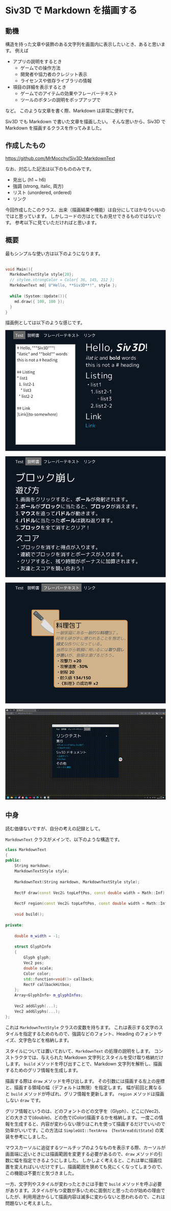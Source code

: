 
# Siv3D で Markdown を描画する

## 動機

構造を持った文章や装飾のある文字列を画面内に表示したいとき、あると思います。
例えば

- アプリの説明をするとき
  - ゲームでの操作方法
  - 開発者や協力者のクレジット表示
  - ライセンスや依存ライブラリの情報
- 項目の詳細を表示するとき
  - ゲームでのアイテムの効果やフレーバーテキスト
  - ツールのボタンの説明をポップアップで

など。
このような文章を書く際、Markdown は非常に便利です。

Siv3D でも Markdown で書いた文章を描画したい。
そんな思いから、Siv3D で Markdown を描画するクラスを作ってみました。

## 作成したもの

https://github.com/MrMocchy/Siv3D-MarkdownText

なお、対応した記法は以下のもののみです。

- 見出し (h1 ~ h6)
- 強調 (strong, italic, 両方)
- リスト (unordered, ordered)
- リンク

今回作成したこのクラス、出来（描画結果や機能）は自分にしてはかなりいいのではと思っています。
しかしコードの方はとてもお見せできるものではないです。
参考以下に見ていただければと思います。

## 概要

最もシンプルな使い方は以下のようになります。

```cpp

void Main(){
  MarkdownTextStyle style{20};
  // stylee.strongColor = Color{ 36, 145, 212 };
  MarkdownText md{ U"Hello, **Siv3D**!", style };
  
  while (System::Update()){
    md.draw({ 100, 100 });
  }
}
```

描画例としては以下のような感じです。

![記法サンプル](MediaForArticle/Grammar.png)

![ゲームの説明サンプル](MediaForArticle/HowToPlay.png)

![ゲームアイテムのフレーバーテキスト風サンプル](MediaForArticle/FlavorText.png)

![リンクのサンプル(gif)](MediaForArticle/Link.gif)

## 中身

読む価値ないですが、自分の考えの記録として。

`MarkdownText` クラスがメインで、以下のような構造です。

```cpp
class MarkdownText
{
public:
	String markdown;
	MarkdownTextStyle style;

	MarkdownText(String markdown, MarkdownTextStyle style);

	RectF draw(const Vec2& topLeftPos, const double width = Math::Inf);

	RectF region(const Vec2& topLeftPos, const double width = Math::Inf);

	void build();

private:

	double m_width = -1;

	struct GlyphInfo
	{
		Glyph glyph;
		Vec2 pos;
		double scale;
		Color color;
		std::function<void()> callback;
		RectF callbackHitbox;
	};
	Array<GlyphInfo> m_glyphInfos;

	Vec2 addGlyph(...);
	Vec2 addGlyphs(...);
};
```

これは `MarkdownTextStyle` クラスの変数を持ちます。
これは表示する文字のスタイルを指定するためのもので、強調などのフォント、Heading のフォントサイズ、文字色などを格納します。

スタイルについては置いておいて、`MarkdownText` の処理の説明をします。
コンストラクタでは、与えられた Markdown 文字列とスタイルを受け取り格納だけします。
`build` メソッドを呼び出すことで、Markdown 文字列を解析し、描画するためのグリフ情報を生成します。

描画する際は `draw` メソッドを呼び出します。
その引数には描画する左上の座標と、描画する領域の幅（デフォルトは無限）を指定します。
幅が前回と異なると `build` メソッドが呼ばれ、グリフ情報を更新します。
`region` メソッドは描画しない `draw` です。

グリフ情報というのは、どのフォントのどの文字を（Glyph）、どこに(Vec2)、どの大きさで(double)、どの色で(Color)描画するかを格納します。
一度この情報を生成すると、内容が変わらない限りはこれを使って描画するだけでいいので効率がいいです。この方法は `SimpleGUI::TextArea`　(`TextAreaEditState`) の実装を参考にしました。

マウスカーソルに追従するツールチップのようなものを表示する際、カーソルが画面端に近いときには描画範囲を変更する必要があるので、`draw` メソッドの引数に幅を指定できるようにしました。
しかしよく考えると、これは単に描画位置を変えればいいだけですし、描画範囲を狭めても見にくくなってしまうので、この機能は不要だと気づきました。

一方、文字列やスタイルが変わったときには手動で `build` メソッドを呼ぶ必要があります。スタイルがもつ変数が多いために面倒だと思ったのが始めの理由でしたが、利用用途からして描画内容は滅多に変わらないと思われるので、これは問題ないと考えました。
